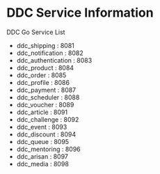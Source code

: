 # DDC Service Information

DDC Go Service List
- ddc_shipping : 8081
- ddc_notification : 8082
- ddc_authentication : 8083
- ddc_product : 8084
- ddc_order : 8085
- ddc_profile : 8086
- ddc_payment : 8087
- ddc_scheduler : 8088
- ddc_voucher : 8089
- ddc_article : 8091
- ddc_challenge : 8092
- ddc_event : 8093
- ddc_discount : 8094
- ddc_queue : 8095
- ddc_mentoring : 8096
- ddc_arisan : 8097
- ddc_media : 8098
